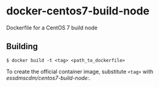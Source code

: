 # docker-centos7-build-node

Dockerfile for a CentOS 7 build node


## Building

    $ docker build -t <tag> <path_to_dockerfile>

To create the official container image, substitute `<tag>` with
_essdmscdm/centos7-build-node:<version>_.
